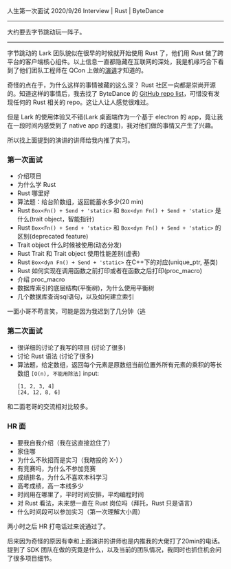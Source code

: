 人生第一次面试
2020/9/26
Interview | Rust | ByteDance

---

大约要去字节跳动玩一阵子。

---

字节跳动的 Lark 团队貌似在很早的时候就开始使用 Rust 了，他们用 Rust 做了跨平台的客户端核心组件。以上信息一直都隐藏在互联网的深处，我是机缘巧合下看到了他们团队工程师在 QCon 上做的[演讲](https://myslide.cn/slides/18383)才知道的。

奇怪的点在于，为什么这样的事情被藏的这么深？ Rust 社区一向都是崇尚开源的。知道这样的事情后，我去找了 ByteDance 的 [GitHub repo list](https://github.com/bytedance)，可惜没有发现任何的 Rust 相关的 repo。这让人让人感觉很难过。

但是 Lark 的使用体验又不错(Lark 桌面端作为一个基于 electron 的 app，竟让我在一段时间内感受到了 native app 的速度)，我对他们做的事情又产生了兴趣。

所以找上面提到的演讲的讲师给我内推了实习。


### 第一次面试

+ 介绍项目
+ 为什么学 Rust
+ Rust 哪里好
+ 算法题：给台阶数组，返回能蓄水多少(20 min)
+ Rust `Box<Fn() + Send + 'static>` 和 `Box<dyn Fn() + Send + 'static>` 是什么(trait object，智能指针)
+ Rust `Box<Fn() + Send + 'static>` 和 `Box<dyn Fn() + Send + 'static>` 的区别(deprecated feature)
+ Trait object 什么时候被使用(动态分发)
+ Rust Trait 和 Trait object 使用性能差别(虚表)
+ Rust `Box<dyn Fn() + Send + 'static>` 在C++下的对应(unique_ptr, 基类)
+ Rust 如何实现在调用函数之前打印或者在函数之后打印(proc_macro)
+ 介绍 proc_macro
+ 数据库索引的底层结构(平衡树)，为什么使用平衡树
+ 几个数据库查询sql语句，以及如何建立索引

一面小哥不苟言笑，可能是因为我迟到了几分钟（逃

### 第二次面试

+ 很详细的讨论了我写的项目 (讨论了很多)
+ 讨论 Rust 语法 (讨论了很多)
+ 算法题，给定数组，返回每个元素是原数组当前位置外所有元素的乘积的等长数组 `[O(n), 不能用除法]`
  input:
    ```txt
    [1, 2, 3, 4]
    [24, 12, 8, 6]
    ```

和二面老哥的交流相对比较多。

### HR 面

+ 要我自我介绍（我在这直接尬住了）
+ 家住哪
+ 为什么不秋招而是实习（我瞎投的 X-) ）
+ 有竞赛吗，为什么不参加竞赛
+ 成绩排名，为什么不喜欢本科学习
+ 高考成绩，高一本线多少
+ 时间用在哪里了，平时时间安排，平均编程时间
+ 对 Rust 看法，未来想一直在 Rust 岗位吗（拜托，Rust 只是语言）
+ 什么时间段可以参加实习（第一次理解大小周）

两小时之后 HR 打电话过来说通过了。


后来因为奇怪的原因有幸和上面演讲的讲师也是内推我的大佬打了20min的电话。提到了 SDK 团队在做的究竟是什么，以及当前的团队情况，我同时也抓住机会问了很多项目细节。

